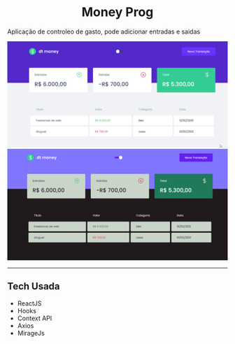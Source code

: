 <h1 align='center'>Money Prog</h1>
<p>Aplicação de controleo de gasto, pode adicionar entradas e saidas</p>

<img src='./gitimg/moneyProg.gif' alt='gif de demostracao' />

<img src='./gitimg/moneyProgImg.png' alt='imagem de demostracao' />

<hr>

## Tech Usada
<ul>

<li>ReactJS</li>
<li>Hooks</li>
<li>Context API</li>
<li>Axios</li>
<li>MirageJs</li>
</ul>